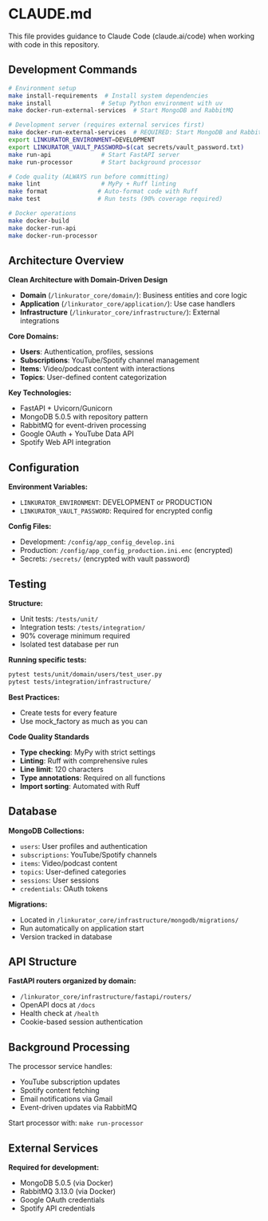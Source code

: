 # CLAUDE.md

This file provides guidance to Claude Code (claude.ai/code) when working with code in this repository.

## Development Commands

```bash
# Environment setup
make install-requirements  # Install system dependencies
make install              # Setup Python environment with uv
make docker-run-external-services  # Start MongoDB and RabbitMQ

# Development server (requires external services first)
make docker-run-external-services  # REQUIRED: Start MongoDB and RabbitMQ first
export LINKURATOR_ENVIRONMENT=DEVELOPMENT
export LINKURATOR_VAULT_PASSWORD=$(cat secrets/vault_password.txt)
make run-api              # Start FastAPI server
make run-processor        # Start background processor

# Code quality (ALWAYS run before committing)
make lint                 # MyPy + Ruff linting
make format              # Auto-format code with Ruff
make test                # Run tests (90% coverage required)

# Docker operations
make docker-build
make docker-run-api
make docker-run-processor
```

## Architecture Overview

**Clean Architecture with Domain-Driven Design**
- **Domain** (`/linkurator_core/domain/`): Business entities and core logic
- **Application** (`/linkurator_core/application/`): Use case handlers
- **Infrastructure** (`/linkurator_core/infrastructure/`): External integrations

**Core Domains:**
- **Users**: Authentication, profiles, sessions
- **Subscriptions**: YouTube/Spotify channel management  
- **Items**: Video/podcast content with interactions
- **Topics**: User-defined content categorization

**Key Technologies:**
- FastAPI + Uvicorn/Gunicorn
- MongoDB 5.0.5 with repository pattern
- RabbitMQ for event-driven processing
- Google OAuth + YouTube Data API
- Spotify Web API integration

## Configuration

**Environment Variables:**
- `LINKURATOR_ENVIRONMENT`: DEVELOPMENT or PRODUCTION
- `LINKURATOR_VAULT_PASSWORD`: Required for encrypted config

**Config Files:**
- Development: `/config/app_config_develop.ini`
- Production: `/config/app_config_production.ini.enc` (encrypted)
- Secrets: `/secrets/` (encrypted with vault password)

## Testing

**Structure:**
- Unit tests: `/tests/unit/`
- Integration tests: `/tests/integration/`
- 90% coverage minimum required
- Isolated test database per run

**Running specific tests:**
```bash
pytest tests/unit/domain/users/test_user.py
pytest tests/integration/infrastructure/
```

**Best Practices:**
- Create tests for every feature
- Use mock_factory as much as you can

**Code Quality Standards**

- **Type checking**: MyPy with strict settings
- **Linting**: Ruff with comprehensive rules
- **Line limit**: 120 characters
- **Type annotations**: Required on all functions
- **Import sorting**: Automated with Ruff

## Database

**MongoDB Collections:**
- `users`: User profiles and authentication
- `subscriptions`: YouTube/Spotify channels
- `items`: Video/podcast content
- `topics`: User-defined categories
- `sessions`: User sessions
- `credentials`: OAuth tokens

**Migrations:**
- Located in `/linkurator_core/infrastructure/mongodb/migrations/`
- Run automatically on application start
- Version tracked in database

## API Structure

**FastAPI routers organized by domain:**
- `/linkurator_core/infrastructure/fastapi/routers/`
- OpenAPI docs at `/docs`
- Health check at `/health`
- Cookie-based session authentication

## Background Processing

The processor service handles:
- YouTube subscription updates
- Spotify content fetching
- Email notifications via Gmail
- Event-driven updates via RabbitMQ

Start processor with: `make run-processor`

## External Services

**Required for development:**
- MongoDB 5.0.5 (via Docker)
- RabbitMQ 3.13.0 (via Docker)
- Google OAuth credentials
- Spotify API credentials